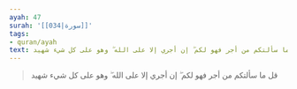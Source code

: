 ```yaml
---
ayah: 47
surah: '[[034|سورة]]'
tags:
- quran/ayah
text: قل ما سألتكم من أجر فهو لكم ۖ إن أجري إلا على الله ۖ وهو على كل شيء شهيد
---
```

> قل ما سألتكم من أجر فهو لكم ۖ إن أجري إلا على الله ۖ وهو على كل شيء شهيد
